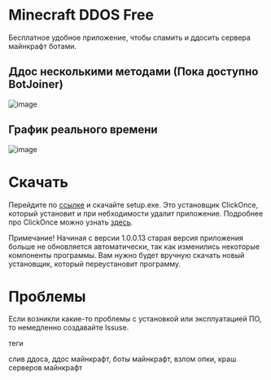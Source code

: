 # Minecraft DDOS Free

Бесплатное удобное приложение, чтобы спамить и ддосить сервера майнкрафт ботами.

## Ддос несколькими методами (Пока доступно BotJoiner)

![image](https://user-images.githubusercontent.com/93156853/216658594-945b9351-86ee-4245-b903-fcdb97180e3d.png)


## График реального времени
![image](https://user-images.githubusercontent.com/93156853/216661121-97959e39-4c38-4c4f-8310-847481b84656.png)

# Скачать

Перейдите по [ссылке](https://github.com/Titlehhhh/Minecraft-DDOS-Free/releases/tag/Main) и скачайте setup.exe. Это установщик ClickOnce, который установит и при небходимости удалит приложение. Подробнее про ClickOnce можно узнать [здесь](https://learn.microsoft.com/ru-ru/visualstudio/deployment/clickonce-security-and-deployment?view=vs-2022).

Примечание! Начиная с версии 1.0.0.13 старая версия приложения больше не обновляется автоматически, так как изменились некоторые компоненты программы. Вам нужно будет вручную скачать новый установщик, который переустановит программу.

# Проблемы

Если возникли какие-то проблемы с установкой или эксплуатацией ПО, то немедленно создавайте Issuse.

теги

слив ддоса, ддос майнкрафт, боты майнкрафт, взлом опки, краш серверов майнкрафт
